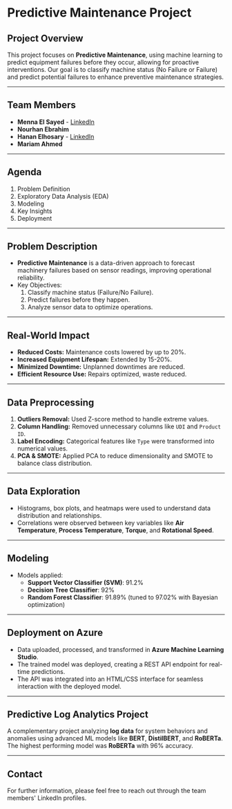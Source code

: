 
# Predictive Maintenance Project

## Project Overview
This project focuses on **Predictive Maintenance**, using machine learning to predict equipment failures before they occur, allowing for proactive interventions. Our goal is to classify machine status (No Failure or Failure) and predict potential failures to enhance preventive maintenance strategies.

---

## Team Members
- **Menna El Sayed** - [LinkedIn](https://www.linkedin.com/in/menna-elsayed-859b7628a)
- **Nourhan Ebrahim**
- **Hanan Elhosary** - [LinkedIn](http://www.linkedin.com/in/hanan-elsaid-elhosary)
- **Mariam Ahmed**

---

## Agenda
1. Problem Definition
2. Exploratory Data Analysis (EDA)
3. Modeling
4. Key Insights
5. Deployment

---

## Problem Description
- **Predictive Maintenance** is a data-driven approach to forecast machinery failures based on sensor readings, improving operational reliability.
- Key Objectives:
  1. Classify machine status (Failure/No Failure).
  2. Predict failures before they happen.
  3. Analyze sensor data to optimize operations.

---

## Real-World Impact
- **Reduced Costs:** Maintenance costs lowered by up to 20%.
- **Increased Equipment Lifespan:** Extended by 15-20%.
- **Minimized Downtime:** Unplanned downtimes are reduced.
- **Efficient Resource Use:** Repairs optimized, waste reduced.

---

## Data Preprocessing
1. **Outliers Removal:** Used Z-score method to handle extreme values.
2. **Column Handling:** Removed unnecessary columns like `UDI` and `Product ID`.
3. **Label Encoding:** Categorical features like `Type` were transformed into numerical values.
4. **PCA & SMOTE:** Applied PCA to reduce dimensionality and SMOTE to balance class distribution.

---

## Data Exploration
- Histograms, box plots, and heatmaps were used to understand data distribution and relationships.
- Correlations were observed between key variables like **Air Temperature**, **Process Temperature**, **Torque**, and **Rotational Speed**.

---

## Modeling
- Models applied:
  - **Support Vector Classifier (SVM)**: 91.2%
  - **Decision Tree Classifier**: 92%
  - **Random Forest Classifier**: 91.89% (tuned to 97.02% with Bayesian optimization)

---

## Deployment on Azure
- Data uploaded, processed, and transformed in **Azure Machine Learning Studio**.
- The trained model was deployed, creating a REST API endpoint for real-time predictions.
- The API was integrated into an HTML/CSS interface for seamless interaction with the deployed model.

---

## Predictive Log Analytics Project
A complementary project analyzing **log data** for system behaviors and anomalies using advanced ML models like **BERT**, **DistilBERT**, and **RoBERTa**. The highest performing model was **RoBERTa** with 96% accuracy.

---

## Contact
For further information, please feel free to reach out through the team members' LinkedIn profiles.

